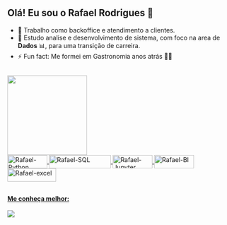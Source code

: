<h2> Olá! Eu sou o Rafael Rodrigues 👋 </h2> 

- 🔭 Trabalho como backoffice e atendimento a clientes.
- 🌱 Estudo analise e desenvolvimento de sistema, com foco na area de **Dados** 📊, para uma transição de carreira.
- ⚡ Fun fact: Me formei em Gastronomia anos atrás 👨‍🍳

##

<div align="left">
  <a href="https://github.com/rafaelhsrodrigues">
  <img height="180em" src="https://github-readme-stats.vercel.app/api/top-langs/?username=rafaelhsrodrigues"/>
</div>

<div>
  <img align="center" alt="Rafael-Python" height="30" width="90" src="https://img.shields.io/badge/Python-FFD43B?style=for-the-badge&logo=python&logoColor=blue" />
  <img align="center" alt="Rafael-SQL" height="30" width="140"src="https://img.shields.io/badge/Microsoft_SQL_Server-CC2927?style=for-the-badge&logo=microsoft-sql-server&logoColor=white" />
  <img align="center" alt="Rafael-Jupyter" height="30" width="90"src="https://img.shields.io/badge/Jupyter-F37626.svg?&style=for-the-badge&logo=Jupyter&logoColor=white" />
  <img align="center" alt="Rafael-BI" height="30" width="90"src="https://img.shields.io/badge/PowerBI-F2C811?style=for-the-badge&logo=Power%20BI&logoColor=white" />
  <img align="center" alt="Rafael-excel" height="30" width="110"src="https://img.shields.io/badge/Microsoft_Excel-217346?style=for-the-badge&logo=microsoft-excel&logoColor=white" />   
</div>

##

<h4>  Me conheça melhor: </h4> 
<a href="https://www.linkedin.com/in/rafaelhsrodrigues/" target="_blank"><img src="https://img.shields.io/badge/LinkedIn-0077B5?style=for-the-badge&logo=linkedin&logoColor=white" target="_blank"></a>


